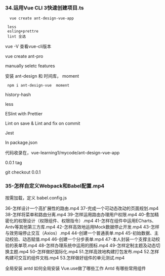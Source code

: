 ### 34.运用Vue CLI 3快速创建项目.ts




	  vue create ant-design-vue-app
	 
	 less
	 esling+prettre
	 lint 全选

 



vue  -V   查看vue-cli版本

vue create  ant-pro

manually seletc features



 安装 ant-design 和 时间库， moment

```
 npm i ant-design-vue  moment 
```

history-hash

less

ESlint with Prettier

Lint on save & Lint and fix on commit 

Jest

In package.json





 代码收录在，vue-learning1/mycode/ant-design-vue-app



0.0.1 tag

git checkout 0.0.1



###  35-怎样自定义Webpack和Babel配置.mp4	

按需加载，定义 babel.config.js







36-怎样设计一个高扩展性的路由.mp4
37-完成一个可动态改动的页面规划.mp4
38-怎样将菜单和路由分离.mp4
39-怎样运用路由办理用户权限.mp4
40-愈加精密化的权限设计（权限组件、权限指令）.mp4
41-怎样在组件中运用ECharts、Antv等其他第三方库.mp4
42-怎样高效地运用Mock数据停止开发.mp4
43-怎样与效劳端停止交互（Axios）.mp4
44-创建一个普通表单.mp4
45-初始数据、主动校验、动态赋值.mp4
46-创建一个分步表单.mp4
47-本人封装一个支撑主动校验的表单项.mp4
48-怎样办理系统中运用的图标.mp4
49-怎样定制主题及动态切换主题.mp4
50-怎样做好国际化.mp4
51.怎样高效地构建打包发布.mp4
52.怎样构建可交互的组件文档.mp4
53.怎样做好组件的单元测试.mp4

全局安装 antd
如何全局安装
Vue.use做了哪些工作
Antd 有哪些常用组件




